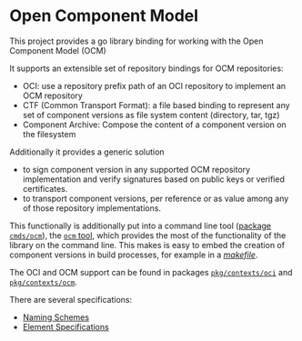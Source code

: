 # Open Component Model

This project provides a go library binding for working with the
Open Component Model (OCM)

It supports an extensible set of repository bindings for OCM repositories:
- OCI: use a repository prefix path of an OCI repository to implement an OCM
  repository
- CTF (Common Transport Format): a file based binding to represent any set of
  component versions as file system content (directory, tar, tgz)
- Component Archive: Compose the content of a component version on the
  filesystem

Additionally it provides a generic solution
- to sign component version in any supported OCM repository implementation and
  verify signatures based on public keys or verified certificates.
- to transport component versions, per reference or as value among any of those 
  repository implementations.

This functionally is additionally put into a command line tool
([package `cmds/ocm`](cmds/ocm)), the 
[`ocm` tool](docs/reference/ocm.md), which provides the
most of the functionality of the library on the command line. This makes is easy
to embed the creation of component versions in build processes, for example in a 
[*makefile*](examples/make/Makefile).

The OCI and OCM support can be found in packages
[`pkg/contexts/oci`](pkg/contexts/oci) and [`pkg/contexts/ocm`](pkg/contexts/ocm).


There are several specifications:
 - [Naming Schemes](docs/names/README.md)
 - [Element Specifications](docs/formats/README.md)